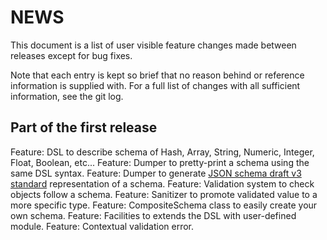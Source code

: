 # NEWS

This document is a list of user visible feature changes made between
releases except for bug fixes.

Note that each entry is kept so brief that no reason behind or
reference information is supplied with.  For a full list of changes
with all sufficient information, see the git log.

## Part of the first release

Feature: DSL to describe schema of Hash, Array, String, Numeric, Integer, Float, Boolean, etc...
Feature: Dumper to pretty-print a schema using the same DSL syntax.
Feature: Dumper to generate [JSON schema draft v3 standard](http://tools.ietf.org/id/draft-zyp-json-schema-03.html) representation of a schema.
Feature: Validation system to check objects follow a schema.
Feature: Sanitizer to promote validated value to a more specific type.
Feature: CompositeSchema class to easily create your own schema.
Feature: Facilities to extends the DSL with user-defined module.
Feature: Contextual validation error.
